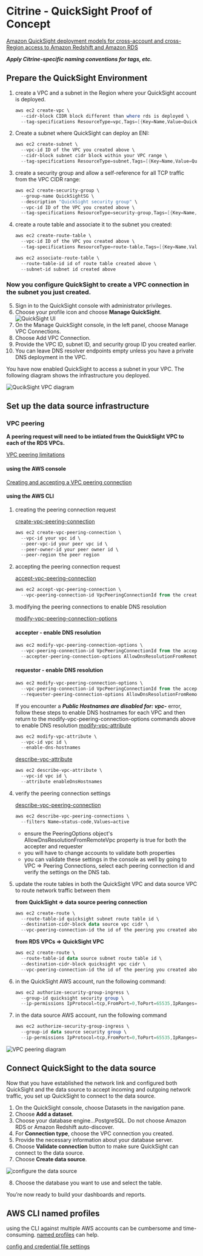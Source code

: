 # Citrine - QuickSight Proof of Concept

[Amazon QuickSight deployment models for cross-account and cross-Region access to Amazon Redshift and Amazon RDS](https://aws.amazon.com/blogs/big-data/amazon-quicksight-deployment-models-for-cross-account-and-cross-region-access-to-amazon-redshift-and-amazon-rds/)

**_Apply Citrine-specific naming conventions for tags, etc._**

## Prepare the QuickSight Environment

1. create a VPC and a subnet in the Region where your QuickSight account is deployed.

   ```powershell
   aws ec2 create-vpc \
     --cidr-block CIDR block different than where rds is deployed \
     --tag-specifications ResourceType=vpc,Tags=[{Key=Name,Value=QuickSightVPC}]
   ```

2. Create a subnet where QuickSight can deploy an ENI:

   ```powershell
   aws ec2 create-subnet \
     --vpc-id ID of the VPC you created above \
     --cidr-block subnet cidr block within your VPC range \
     --tag-specifications ResourceType=subnet,Tags=[{Key=Name,Value=QuickSightSubnet}]
   ```

3. create a security group and allow a self-reference for all TCP traffic from the VPC CIDR range:

   ```powershell 
   aws ec2 create-security-group \
     --group-name QuickSightSG \
     --description "QuickSight security group" \
     --vpc-id ID of the VPC you created above \
     --tag-specifications ResourceType=security-group,Tags=[{Key=Name,Value=QuickSightSG}]
   ```

4. create a route table and associate it to the subnet you created:

   ```powershell 
   aws ec2 create-route-table \
     --vpc-id ID of the VPC you created above \ 
     --tag-specifications ResourceType=route-table,Tags=[{Key=Name,Value=QuickSightRouteTable}]
   ```

   ```powershell 
   aws ec2 associate-route-table \
     --route-table-id id of route table created above \
     --subnet-id subnet id created above
   ```

### Now you configure QuickSight to create a VPC connection in the subnet you just created.

5. Sign in to the QuickSight console with administrator privileges.
6. Choose your profile icon and choose **Manage QuickSight**.
![QuickSight UI](https://d2908q01vomqb2.cloudfront.net/b6692ea5df920cad691c20319a6fffd7a4a766b8/2021/09/09/QS-ManageQuickisight-1024x515.png)
7. On the Manage QuickSight console, in the left panel, choose Manage VPC Connections.
8. Choose Add VPC Connection.
9. Provide the VPC ID, subnet ID, and security group ID you created earlier.
10. You can leave DNS resolver endpoints empty unless you have a private DNS deployment in the VPC.

You have now enabled QuickSight to access a subnet in your VPC. The following diagram shows the infrastructure you deployed.

![QucikSight VPC diagram](https://d2908q01vomqb2.cloudfront.net/b6692ea5df920cad691c20319a6fffd7a4a766b8/2021/09/10/QS-ENI-1.png)

## Set up the data source infrastructure

### VPC peering

**A peering request will need to be intiated from the QuickSight VPC to each of the RDS VPCs.**

[VPC peering limitations](https://docs.aws.amazon.com/vpc/latest/peering/vpc-peering-basics.html#vpc-peering-limitations)

#### using the AWS console

[Creating and accepting a VPC peering connection](https://docs.aws.amazon.com/vpc/latest/peering/create-vpc-peering-connection.html)

#### using the AWS CLI

1. creating the peering connection request

    [create-vpc-peering-connection](https://docs.aws.amazon.com/cli/latest/reference/ec2/create-vpc-peering-connection.html)

   ```powershell 
   aws ec2 create-vpc-peering-connection \
     --vpc-id your vpc id \
     --peer-vpc-id your peer vpc id \
     --peer-owner-id your peer owner id \
     --peer-region the peer region
   ```

2. accepting the peering connection request

    [accept-vpc-peering-connection](https://docs.aws.amazon.com/cli/latest/reference/ec2/accept-vpc-peering-connection.html)
   
   ```powershell 
   aws ec2 accept-vpc-peering-connection \
     --vpc-peering-connection-id VpcPeeringConnectionId from the create command response
   ```

3. modifying the peering connections to enable DNS resolution

    [modify-vpc-peering-connection-options](https://docs.aws.amazon.com/cli/latest/reference/ec2/modify-vpc-peering-connection-options.html)

      #### accepter - enable DNS resolution

   ```powershell 
   aws ec2 modify-vpc-peering-connection-options \
     --vpc-peering-connection-id VpcPeeringConnectionId from the accept command response \
     --accepter-peering-connection-options AllowDnsResolutionFromRemoteVpc=true
   ```

      #### requestor - enable DNS resolution

   ```powershell
   aws ec2 modify-vpc-peering-connection-options \
     --vpc-peering-connection-id VpcPeeringConnectionId from the accept command response \
     --requester-peering-connection-options AllowDnsResolutionFromRemoteVpc=true
   ```

   If you encounter a **_Public Hostnames are disabled for: vpc-_** error, follow these steps to enable DNS hostnames for each VPC and then return to the modify-vpc-peering-connection-options commands above to enable DNS resolution
   [modify-vpc-attribute](https://awscli.amazonaws.com/v2/documentation/api/latest/reference/ec2/modify-vpc-attribute.html)

   ```powershell
   aws ec2 modify-vpc-attribute \
     --vpc-id vpc id \
     --enable-dns-hostnames
   ```

      [describe-vpc-attribute](https://awscli.amazonaws.com/v2/documentation/api/latest/reference/ec2/describe-vpc-attribute.html)

   ```powershell
   aws ec2 describe-vpc-attribute \
     --vpc-id vpc id \
     --attribute enableDnsHostnames
   ```

4. verify the peering connection settings

   [describe-vpc-peering-connection](https://awscli.amazonaws.com/v2/documentation/api/latest/reference/ec2/describe-vpc-peering-connections.html?highlight=peering)

   ```powershell 
   aws ec2 describe-vpc-peering-connections \
     --filters Name=status-code,Values=active
   ```
    - ensure the PeeringOptions object's AllowDnsResolutionFromRemoteVpc property is true for both the accepter and requester
    - you will have to change accounts to validate both properties
    - you can validate these settings in the console as well by going to VPC => Peering Connections, select each peering connection id and verify the settings on the DNS tab.    

5. update the route tables in both the QuickSight VPC and data source VPC to route network traffic between them

    **from QuickSight => data source peering connection**

   ```powershell 
   aws ec2 create-route \
     --route-table-id quicksight subnet route table id \
     --destination-cidr-block data source vpc cidr \
     --vpc-peering-connection-id the id of the peering you created above
   ```

    **from RDS VPCs => QuickSight VPC**

   ```powershell 
   aws ec2 create-route \
     --route-table-id data source subnet route table id \
     --destination-cidr-block quicksight vpc cidr \
     --vpc-peering-connection-id the id of the peering you created above
   ```

6. in the QuickSight AWS account, run the following command:

   ```powershell 
   aws ec2 authorize-security-group-ingress \
     --group-id quicksight security group \
     --ip-permissions IpProtocol=tcp,FromPort=0,ToPort=65535,IpRanges=[{CidrIp=data source subnet cidr}]
   ```

7. in the data source AWS account, run the following command

   ```powershell 
   aws ec2 authorize-security-group-ingress \
     --group-id data source security group \
     --ip-permissions IpProtocol=tcp,FromPort=0,ToPort=65535,IpRanges=[{CidrIp=quicksight subnet cidr}]
   ```

  ![VPC peering diagram](https://d2908q01vomqb2.cloudfront.net/b6692ea5df920cad691c20319a6fffd7a4a766b8/2021/09/10/QS-Peering-1.png)

## Connect QuickSight to the data source

Now that you have established the network link and configured both QuickSight and the data source to accept incoming and outgoing network traffic, you set up QuickSight to connect to the data source.

1. On the QuickSight console, choose Datasets in the navigation pane.
2. Choose **Add a dataset**.
3. Choose your database engine...PostgreSQL.
   Do not choose Amazon RDS or Amazon Redshift auto-discover.
4. For **Connection type**, choose the VPC connection you created.
5. Provide the necessary information about your database server.
6. Choose **Validate connection** button to make sure QuickSight can connect to the data source.
7. Choose **Create data source**.

![configure the data source](https://d2908q01vomqb2.cloudfront.net/b6692ea5df920cad691c20319a6fffd7a4a766b8/2021/09/09/QS-Add-Source-UI-1024x519.png)

8. Choose the database you want to use and select the table.

You’re now ready to build your dashboards and reports.

## AWS CLI named profiles

using the CLI against multiple AWS accounts can be cumbersome and time-consuming. [named profiles](https://docs.aws.amazon.com/cli/latest/userguide/cli-configure-profiles.html) can help.

[config and credential file settings](https://docs.aws.amazon.com/cli/latest/userguide/cli-configure-files.html#cli-configure-files-settings)
